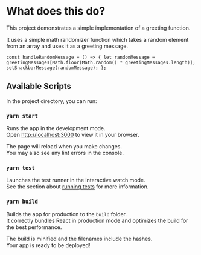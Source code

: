 # What does this do?

This project demonstrates a simple implementation of a greeting function.

It uses a simple math randomizer function which takes a random element from an array and uses it as a greeting message.


`const handleRandomMessage = () => {
    let randomMessage =
      greetingMessages[Math.floor(Math.random() * greetingMessages.length)];
    setSnackbarMessage(randomMessage);
  };`

## Available Scripts

In the project directory, you can run:

### `yarn start`

Runs the app in the development mode.\
Open [http://localhost:3000](http://localhost:3000) to view it in your browser.

The page will reload when you make changes.\
You may also see any lint errors in the console.

### `yarn test`

Launches the test runner in the interactive watch mode.\
See the section about [running tests](https://facebook.github.io/create-react-app/docs/running-tests) for more information.

### `yarn build`

Builds the app for production to the `build` folder.\
It correctly bundles React in production mode and optimizes the build for the best performance.

The build is minified and the filenames include the hashes.\
Your app is ready to be deployed!

